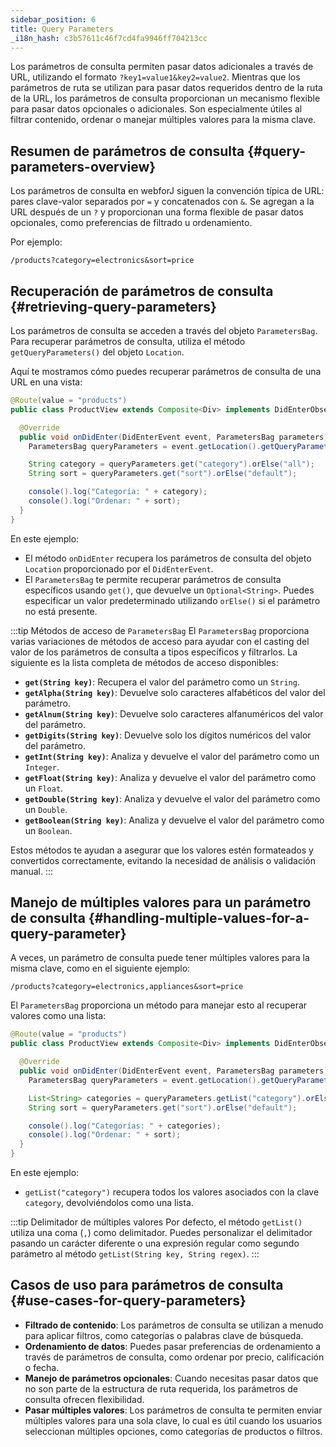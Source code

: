 ```yaml
---
sidebar_position: 6
title: Query Parameters
_i18n_hash: c3b57611c46f7cd4fa9946ff704213cc
---
```

Los parámetros de consulta permiten pasar datos adicionales a través de URL, utilizando el formato `?key1=value1&key2=value2`. Mientras que los parámetros de ruta se utilizan para pasar datos requeridos dentro de la ruta de la URL, los parámetros de consulta proporcionan un mecanismo flexible para pasar datos opcionales o adicionales. Son especialmente útiles al filtrar contenido, ordenar o manejar múltiples valores para la misma clave.

## Resumen de parámetros de consulta {#query-parameters-overview}

Los parámetros de consulta en webforJ siguen la convención típica de URL: pares clave-valor separados por `=` y concatenados con `&`. Se agregan a la URL después de un `?` y proporcionan una forma flexible de pasar datos opcionales, como preferencias de filtrado u ordenamiento.

Por ejemplo:

```
/products?category=electronics&sort=price
```

## Recuperación de parámetros de consulta {#retrieving-query-parameters}

Los parámetros de consulta se acceden a través del objeto `ParametersBag`. Para recuperar parámetros de consulta, utiliza el método `getQueryParameters()` del objeto `Location`.

Aquí te mostramos cómo puedes recuperar parámetros de consulta de una URL en una vista:

```java
@Route(value = "products")
public class ProductView extends Composite<Div> implements DidEnterObserver {

  @Override
  public void onDidEnter(DidEnterEvent event, ParametersBag parameters) {
    ParametersBag queryParameters = event.getLocation().getQueryParameters();

    String category = queryParameters.get("category").orElse("all");
    String sort = queryParameters.get("sort").orElse("default");

    console().log("Categoría: " + category);
    console().log("Ordenar: " + sort);
  }
}
```

En este ejemplo:
- El método `onDidEnter` recupera los parámetros de consulta del objeto `Location` proporcionado por el `DidEnterEvent`.
- El `ParametersBag` te permite recuperar parámetros de consulta específicos usando `get()`, que devuelve un `Optional<String>`. Puedes especificar un valor predeterminado utilizando `orElse()` si el parámetro no está presente.

:::tip Métodos de acceso de `ParametersBag`
El `ParametersBag` proporciona varias variaciones de métodos de acceso para ayudar con el casting del valor de los parámetros de consulta a tipos específicos y filtrarlos. La siguiente es la lista completa de métodos de acceso disponibles:

- **`get(String key)`**: Recupera el valor del parámetro como un `String`.
- **`getAlpha(String key)`**: Devuelve solo caracteres alfabéticos del valor del parámetro.
- **`getAlnum(String key)`**: Devuelve solo caracteres alfanuméricos del valor del parámetro.
- **`getDigits(String key)`**: Devuelve solo los dígitos numéricos del valor del parámetro.
- **`getInt(String key)`**: Analiza y devuelve el valor del parámetro como un `Integer`.
- **`getFloat(String key)`**: Analiza y devuelve el valor del parámetro como un `Float`.
- **`getDouble(String key)`**: Analiza y devuelve el valor del parámetro como un `Double`.
- **`getBoolean(String key)`**: Analiza y devuelve el valor del parámetro como un `Boolean`.

Estos métodos te ayudan a asegurar que los valores estén formateados y convertidos correctamente, evitando la necesidad de análisis o validación manual.
:::

## Manejo de múltiples valores para un parámetro de consulta {#handling-multiple-values-for-a-query-parameter}

A veces, un parámetro de consulta puede tener múltiples valores para la misma clave, como en el siguiente ejemplo:

```
/products?category=electronics,appliances&sort=price
```

El `ParametersBag` proporciona un método para manejar esto al recuperar valores como una lista:

```java
@Route(value = "products")
public class ProductView extends Composite<Div> implements DidEnterObserver {

  @Override
  public void onDidEnter(DidEnterEvent event, ParametersBag parameters) {
    ParametersBag queryParameters = event.getLocation().getQueryParameters();

    List<String> categories = queryParameters.getList("category").orElse(List.of("all"));
    String sort = queryParameters.get("sort").orElse("default");

    console().log("Categorías: " + categories);
    console().log("Ordenar: " + sort);
  }
}
```

En este ejemplo:
- `getList("category")` recupera todos los valores asociados con la clave `category`, devolviéndolos como una lista.

:::tip Delimitador de múltiples valores
Por defecto, el método `getList()` utiliza una coma (`,`) como delimitador. Puedes personalizar el delimitador pasando un carácter diferente o una expresión regular como segundo parámetro al método `getList(String key, String regex)`.
:::

## Casos de uso para parámetros de consulta {#use-cases-for-query-parameters}

- **Filtrado de contenido**: Los parámetros de consulta se utilizan a menudo para aplicar filtros, como categorías o palabras clave de búsqueda.
- **Ordenamiento de datos**: Puedes pasar preferencias de ordenamiento a través de parámetros de consulta, como ordenar por precio, calificación o fecha.
- **Manejo de parámetros opcionales**: Cuando necesitas pasar datos que no son parte de la estructura de ruta requerida, los parámetros de consulta ofrecen flexibilidad.
- **Pasar múltiples valores**: Los parámetros de consulta te permiten enviar múltiples valores para una sola clave, lo cual es útil cuando los usuarios seleccionan múltiples opciones, como categorías de productos o filtros.
